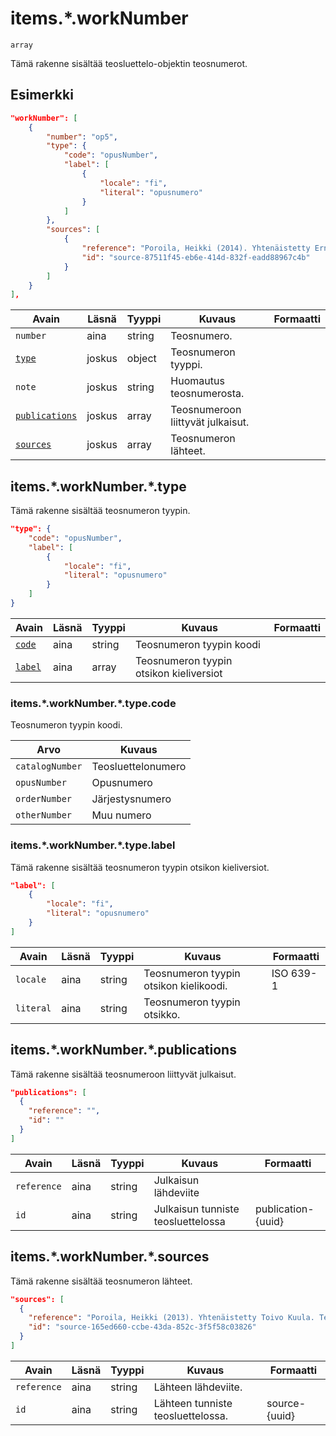 # items.\*.workNumber

`array`

Tämä rakenne sisältää teosluettelo-objektin teosnumerot.

## Esimerkki

```JSON
"workNumber": [
    {
        "number": "op5",
        "type": {
            "code": "opusNumber",
            "label": [
                {
                    "locale": "fi",
                    "literal": "opusnumero"
                }
            ]
        },
        "sources": [
            {
                "reference": "Poroila, Heikki (2014). Yhtenäistetty Ernest Pingoud. Teosten yhtenäistettyjen nimekkeiden ohjeluettelo. Helsinki, Suomen musiikkikirjastoyhdistys. Suomen musiikkikirjastoyhdistyksen julkaisusarja, 169. PDF. ISBN 978-952-5363-68-5. ",
                "id": "source-87511f45-eb6e-414d-832f-eadd88967c4b"
            }
        ]
    }
],
```

| Avain | Läsnä | Tyyppi | Kuvaus | Formaatti |
| --- | --- | --- | --- | --- |
| `number` | aina | string |  Teosnumero. |  |
| [`type`](#itemsworknumbertype) | joskus | object | Teosnumeron tyyppi. | |
| `note` | joskus | string |  Huomautus teosnumerosta. |  |
| [`publications`](#itemsworknumberpublications) | joskus | array | Teosnumeroon liittyvät julkaisut. | |
| [`sources`](#itemsworknumbersources) | joskus | array |  Teosnumeron lähteet. |  |

## items.\*.workNumber.\*.type

Tämä rakenne sisältää teosnumeron tyypin.

```JSON
"type": {
    "code": "opusNumber",
    "label": [
        {
            "locale": "fi",
            "literal": "opusnumero"
        }
    ]
}
```

| Avain | Läsnä | Tyyppi | Kuvaus | Formaatti |
| --- | --- | --- | --- | --- |
| [`code`](#itemsworknumbertypecode) | aina | string |  Teosnumeron tyypin koodi | |
| [`label`](#itemsworknumbertypelabel) | aina | array | Teosnumeron tyypin otsikon kieliversiot | |

### items.\*.workNumber.\*.type.code

Teosnumeron tyypin koodi.

| Arvo | Kuvaus |
| --- | --- |
| `catalogNumber`| Teosluettelonumero |
| `opusNumber`| Opusnumero  |
| `orderNumber`| Järjestysnumero |
| `otherNumber`| Muu numero |


### items.\*.workNumber.\*.type.label

Tämä rakenne sisältää teosnumeron tyypin otsikon kieliversiot.

```JSON
"label": [
    {
        "locale": "fi",
        "literal": "opusnumero"
    }
]
```

| Avain | Läsnä | Tyyppi | Kuvaus | Formaatti |
| --- | --- | --- | --- | --- |
| `locale` | aina | string | Teosnumeron tyypin otsikon kielikoodi. | ISO 639-1 |
| `literal` | aina | string | Teosnumeron tyypin otsikko. | |


## items.\*.workNumber.\*.publications

Tämä rakenne sisältää teosnumeroon liittyvät julkaisut.

```JSON
"publications": [
  {
    "reference": "",
    "id": ""
  }
]
```

| Avain | Läsnä | Tyyppi | Kuvaus | Formaatti |
| --- | --- | --- | --- | --- |
| `reference` | aina | string | Julkaisun lähdeviite | |
| `id` | aina | string | Julkaisun tunniste teosluettelossa | publication-{uuid} |

## items.\*.workNumber.\*.sources

Tämä rakenne sisältää teosnumeron lähteet.

```JSON
"sources": [
  {
    "reference": "Poroila, Heikki (2013). Yhtenäistetty Toivo Kuula. Teosten yhtenäistettyjen nimekkeiden ohjeluettelo. Helsinki, Suomen musiikkikirjastoyhdistys. Suomen musiikkikirjastoyhdistyksen julkaisusarja, 154. Toinen laitos, verkkoversio 1.0. ISBN 978-952-5363-53-1.",
    "id": "source-165ed660-ccbe-43da-852c-3f5f58c03826"
  }
]
```

| Avain | Läsnä | Tyyppi | Kuvaus | Formaatti |
| --- | --- | --- | --- | --- |
| `reference` | aina | string | Lähteen lähdeviite. | |
| `id` | aina | string | Lähteen tunniste teosluettelossa. | source-{uuid} |